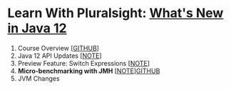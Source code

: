 # Learn With Pluralsight: [What's New in Java 12][url.course]

1. Course Overview [[GITHUB][branch.gh.main]]
2. Java 12 API Updates [[NOTE](2-Java12ApiUpdates.note.md)]
3. Preview Feature: Switch Expressions [[NOTE](3-PreviewFeature-SwitchExpressions.note.md)]
4. **Micro-benchmarking with JMH** [[NOTE](4-MicroBenchmarkingWithJMH.note.md)][GITHUB][branch.gh.p4]
5. JVM Changes

[url.course]: https://app.pluralsight.com/library/courses/java-12-whats-new
[branch.gh.main]: https://github.com/reinielfc/lrn-ps-java12-whats-new/tree/main
[branch.gh.p4]: https://github.com/reinielfc/lrn-ps-java12-whats-new/tree/4-MicroBenchmarkingWithJMH
